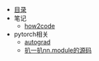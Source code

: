 * [目录](/)
* 笔记
    * [how2code](blog/how2code/how2code.md)
* pytorch相关
    * [autograd](blog/pytorch/torch基础.md)
    * [扒一扒nn.module的源码](blog/pytorh/Module详解.md)

